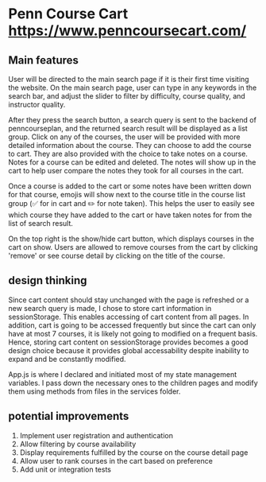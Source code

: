 # Penn Course Cart https://www.penncoursecart.com/

## Main features
User will be directed to the main search page if it is their first time visiting the website. On the main search page, user can type in any keywords in the search bar, and adjust the slider to filter by difficulty, course quality, and instructor quality. 

After they press the search button, a search query is sent to the backend of penncourseplan, and the returned search result will be displayed as a list group. Click on any of the courses, the user will be provided with more detailed information about the course. They can choose to add the course to cart. They are also provided with the choice to take notes on a course. Notes for a course can be edited and deleted. The notes will show up in the cart to help user compare the notes they took for all courses in the cart.

Once a course is added to the cart or some notes have been written down for that course, emojis will show next to the course title in the course list group (✅ for in cart and ✏️ for note taken). This helps the user to easily see which course they have added to the cart or have taken notes for from the list of search result.

On the top right is the show/hide cart button, which displays courses in the cart on show. Users are allowed to remove courses from the cart by clicking 'remove' or see course detail by clicking on the title of the course.

## design thinking
Since cart content should stay unchanged with the page is refreshed or a new search query is made, I chose to store cart information in sessionStorage. This enables accessing of cart content from all pages. In addition, cart is going to be accessed frequently but since the cart can only have at most 7 courses, it is likely not going to modified on a frequent basis. Hence, storing cart content on sessionStorage provides becomes a good design choice because it provides global accessability despite inability to expand and be constantly modified.

App.js is where I declared and initiated most of my state management variables. I pass down the necessary ones to the children pages and modify them using methods from files in the services folder. 

## potential improvements
1. Implement user registration and authentication
2. Allow filtering by course availability
3. Display requirements fulfilled by the course on the course detail page
4. Allow user to rank courses in the cart based on preference
5. Add unit or integration tests
